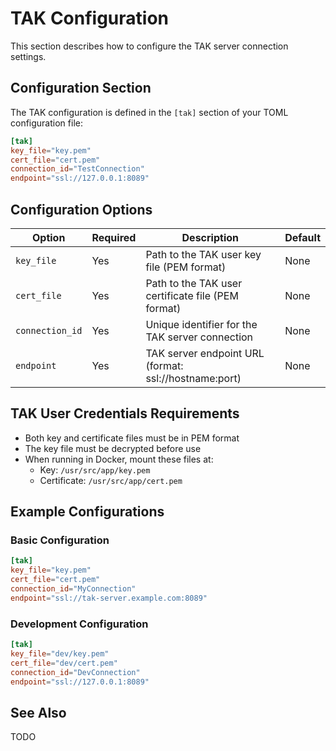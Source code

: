 # TAK Configuration

This section describes how to configure the TAK server connection settings.

## Configuration Section

The TAK configuration is defined in the `[tak]` section of your TOML configuration file:

```toml
[tak]
key_file="key.pem"
cert_file="cert.pem"
connection_id="TestConnection"
endpoint="ssl://127.0.0.1:8089"
```

## Configuration Options

| Option | Required | Description | Default |
|--------|----------|-------------|---------|
| `key_file` | Yes | Path to the TAK user key file (PEM format) | None |
| `cert_file` | Yes | Path to the TAK user certificate file (PEM format) | None |
| `connection_id` | Yes | Unique identifier for the TAK server connection | None |
| `endpoint` | Yes | TAK server endpoint URL (format: ssl://hostname:port) | None |

## TAK User Credentials Requirements

- Both key and certificate files must be in PEM format
- The key file must be decrypted before use
- When running in Docker, mount these files at:
  - Key: `/usr/src/app/key.pem`
  - Certificate: `/usr/src/app/cert.pem`


## Example Configurations

### Basic Configuration
```toml
[tak]
key_file="key.pem"
cert_file="cert.pem"
connection_id="MyConnection"
endpoint="ssl://tak-server.example.com:8089"
```

### Development Configuration
```toml
[tak]
key_file="dev/key.pem"
cert_file="dev/cert.pem"
connection_id="DevConnection"
endpoint="ssl://127.0.0.1:8089"
```

## See Also

TODO 